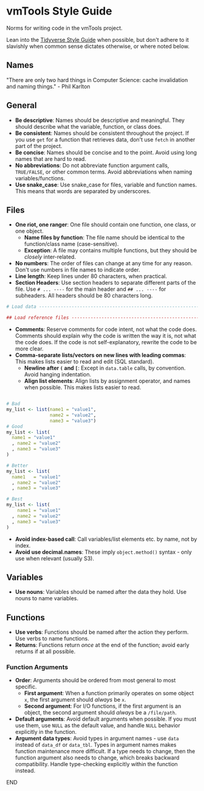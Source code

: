 # vmTools Style Guide

Norms for writing code in the vmTools project.

Lean into the [Tidyverse Style Guide](https://style.tidyverse.org) when possible, but don't adhere to it slavishly when common sense dictates otherwise, or where noted below.



## Names

"There are only two hard things in Computer Science: cache invalidation and naming things." - Phil Karlton



## General

- **Be descriptive**: Names should be descriptive and meaningful. They should describe what the variable, function, or class does.
- **Be consistent**: Names should be consistent throughout the project. If you use `get` for a function that retrieves data, don't use `fetch` in another part of the project.
- **Be concise**: Names should be concise and to the point. Avoid using long names that are hard to read.
- **No abbreviations**: Do not abbreviate function argument calls, `TRUE/FALSE`, or other common terms. Avoid abbreviations when naming variables/functions.
- **Use snake_case**: Use snake_case for files, variable and function names. This means that words are separated by underscores.



## Files

- **One riot, one ranger**: One file should contain one function, one class, or one object. 
  - **Name files by function**: The file name should be identical to the function/class name (case-sensitive). 
  - **Exception**: A file may contains multiple functions, but they should be _closely_ inter-related.
- **No numbers**: The order of files can change at any time for any reason. Don't use numbers in file names to indicate order.
- **Line length**: Keep lines under 80 characters, when practical.
- **Section Headers**: Use section headers to separate different parts of the file. Use `# ... ----` for the main header and `## ... ----` for subheaders.  All headers should be 80 characters long.

```r
# Load data --------------------------------------------------------------------

## Load reference files --------------------------------------------------------
```

- **Comments**: Reserve comments for code intent, not what the code does. Comments should explain why the code is written the way it is, not what the code does. If the code is not self-explanatory, rewrite the code to be more clear.
- **Comma-separate lists/vectors on new lines with leading commas**: This makes lists easier to read and edit (SQL standard).
   - **Newline after `(` and `[`**: Except in `data.table` calls, by convention.  Avoid hanging indentation.
   - **Align list elements**: Align lists by assignment operator, and names when possible. This makes lists easier to read.

```r

# Bad
my_list <- list(name1 = "value1", 
                name2 = "value2", 
                name3 = "value3")
# Good
my_list <- list(
  name1 = "value1"
  , name2 = "value2"
  , name3 = "value3"
)

# Better
my_list <- list(
  name1   = "value1"
  , name2 = "value2"
  , name3 = "value3"

# Best
my_list <- list(
    name1 = "value1"
  , name2 = "value2"
  , name3 = "value3"
)
```

- **Avoid index-based call**: Call variables/list elements etc. by name, not by index.
- **Avoid use decimal.names**: These imply `object.method()` syntax - only use when relevant (usually S3).



## Variables

- **Use nouns**: Variables should be named after the data they hold. Use nouns to name variables.


## Functions

- **Use verbs**: Functions should be named after the action they perform. Use verbs to name functions.
- **Returns**: Functions return _once_ at the end of the function; avoid early returns if at all possible.


### Function Arguments

- **Order**: Arguments should be ordered from most general to most specific.
  - **First argument**: When a function primarily operates on some object `x`, the first argument should _always_ be `x`.
  - **Second argument**: For I/O functions, if the first argument is an object, the second argument should _always_ be a `/file/path`.
- **Default arguments**: Avoid default arguments when possible. If you must use them, use `NULL` as the default value, and handle `NULL` behavior explicitly in the function.
- **Argument data types**: Avoid types in argument names - use `data` instead of `data_df` or `data_tbl`.  Types in argument names makes function maintenance more difficult.  If a type needs to change, then the function argument also needs to change, which breaks backward compatibility.  Handle type-checking explicitly within the function instead.

END
